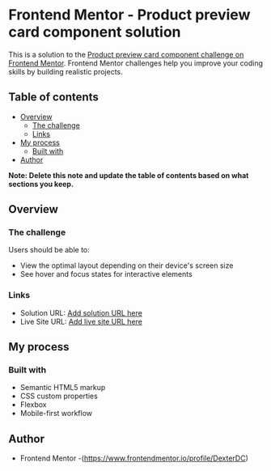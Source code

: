 # Frontend Mentor - Product preview card component solution

This is a solution to the [Product preview card component challenge on Frontend Mentor](https://www.frontendmentor.io/challenges/product-preview-card-component-GO7UmttRfa). Frontend Mentor challenges help you improve your coding skills by building realistic projects. 

## Table of contents

- [Overview](#overview)
  - [The challenge](#the-challenge)
  - [Links](#links)
- [My process](#my-process)
  - [Built with](#built-with)
- [Author](#author)

**Note: Delete this note and update the table of contents based on what sections you keep.**

## Overview

### The challenge

Users should be able to:

- View the optimal layout depending on their device's screen size
- See hover and focus states for interactive elements

### Links

- Solution URL: [Add solution URL here](https://github.com/sebasdex/product-card)
- Live Site URL: [Add live site URL here](https://product-card-dex.netlify.app/)

## My process

### Built with

- Semantic HTML5 markup
- CSS custom properties
- Flexbox
- Mobile-first workflow

## Author

- Frontend Mentor -(https://www.frontendmentor.io/profile/DexterDC)
